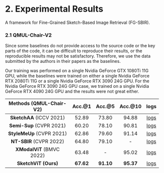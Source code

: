 # 2. Experimental Results

A framework for Fine-Grained Sketch-Based Image Retrieval (FG-SBIR).

### 2.1 QMUL-Chair-V2

Since some baselines do not provide access to the source code or the key parts of the code, it can be difficult to reproduce their results, or the reproducible results may not be satisfactory. Therefore, we use the data submitted by the authors in their papers as the baselines.

Our training was performed on a single Nvidia GeForce GTX 1080Ti 11G GPU, while the baselines were trained on either a single Nvidia GeForce RTX 2080Ti 11G or a single Nvidia GeForce RTX 3090 24G GPU. For the Nvidia GeForce RTX 3090 24G GPU case, we trained on a single Nvidia GeForce RTX 4090 24G GPU and the results were not great either.

<div align=left>

| Methods (QMUL-Chair-V2) |  Acc.@1  |  Acc.@5  |  Acc.@10  |  logs  |
|:--------:|:--------:|:--------:|:--------:|:--------:|
| **SketchAA** (ICCV 2021) | 52.89 | 73.80 | 94.88 |  [logs](https://openaccess.thecvf.com/content/ICCV2021/papers/Yang_SketchAA_Abstract_Representation_for_Abstract_Sketches_ICCV_2021_paper.pdf)  |
| **Semi-Sup** (CVPR 2021) | 60.20 | 78.10 | 90.81 |  [logs](https://arxiv.org/abs/2103.13990)  |
| **StyleMeUp** (CVPR 2021) | 62.86 | 79.60 | 91.14 |  [logs](https://arxiv.org/abs/2103.15706)  |
| **NT-SBIR** (CVPR 2022) | 64.80 | 79.10 | - |  [logs](https://arxiv.org/abs/2203.14817)  |
| **XModalViT** (BMVC 2022) | 63.48 | - | 95.02 |  [logs](https://arxiv.org/abs/2210.10486)  |
| **SketchViT (Ours)** | **67.62** | **91.10** | **95.37** |  [logs](./logs/ours.log)  |

</div>

